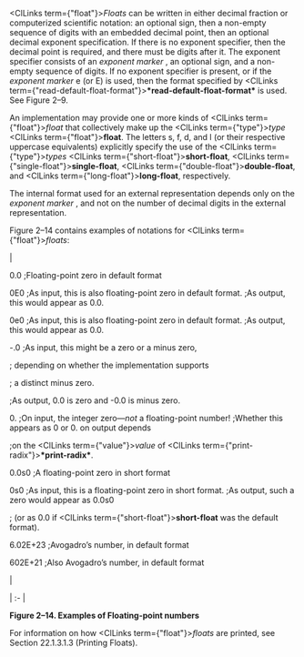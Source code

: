  



<ClLinks  term={"float"}><i>Floats</i></ClLinks> can be written in either decimal fraction or computerized scientific notation: an optional sign, then a non-empty sequence of digits with an embedded decimal point, then an optional decimal exponent specification. If there is no exponent specifier, then the decimal point is required, and there must be digits after it. The exponent specifier consists of an *exponent marker* , an optional sign, and a non-empty sequence of digits. If no exponent specifier is present, or if the *exponent marker* e (or E) is used, then the format specified by <ClLinks  term={"read-default-float-format"}><b>\*read-default-float-format\*</b></ClLinks> is used. See Figure 2–9. 



An implementation may provide one or more kinds of <ClLinks  term={"float"}><i>float</i></ClLinks> that collectively make up the <ClLinks  term={"type"}><i>type</i></ClLinks> <ClLinks  term={"float"}><b>float</b></ClLinks>. The letters s, f, d, and l (or their respective uppercase equivalents) explicitly specify the use of the <ClLinks  term={"type"}><i>types</i></ClLinks> <ClLinks  term={"short-float"}><b>short-float</b></ClLinks>, <ClLinks  term={"single-float"}><b>single-float</b></ClLinks>, <ClLinks  term={"double-float"}><b>double-float</b></ClLinks>, and <ClLinks  term={"long-float"}><b>long-float</b></ClLinks>, respectively. 



The internal format used for an external representation depends only on the *exponent marker* , and not on the number of decimal digits in the external representation. 



Figure 2–14 contains examples of notations for <ClLinks  term={"float"}><i>floats</i></ClLinks>:  







|<p>0\.0 ;Floating-point zero in default format </p><p>0E0 ;As input, this is also floating-point zero in default format. ;As output, this would appear as 0.0. </p><p>0e0 ;As input, this is also floating-point zero in default format. ;As output, this would appear as 0.0. </p><p>-.0 ;As input, this might be a zero or a minus zero, </p><p>; depending on whether the implementation supports </p><p>; a distinct minus zero. </p><p>;As output, 0.0 is zero and -0.0 is minus zero. </p><p>0\. ;On input, the integer zero—*not* a floating-point number! ;Whether this appears as 0 or 0. on output depends </p><p>;on the <ClLinks  term={"value"}><i>value</i></ClLinks> of <ClLinks  term={"print-radix"}><b>\*print-radix\*</b></ClLinks>. </p><p>0\.0s0 ;A floating-point zero in short format </p><p>0s0 ;As input, this is a floating-point zero in short format. ;As output, such a zero would appear as 0.0s0 </p><p>; (or as 0.0 if <ClLinks  term={"short-float"}><b>short-float</b></ClLinks> was the default format). </p><p>6\.02E+23 ;Avogadro’s number, in default format </p><p>602E+21 ;Also Avogadro’s number, in default format</p>|

| :- |





**Figure 2–14. Examples of Floating-point numbers** 



For information on how <ClLinks  term={"float"}><i>floats</i></ClLinks> are printed, see Section 22.1.3.1.3 (Printing Floats). 



